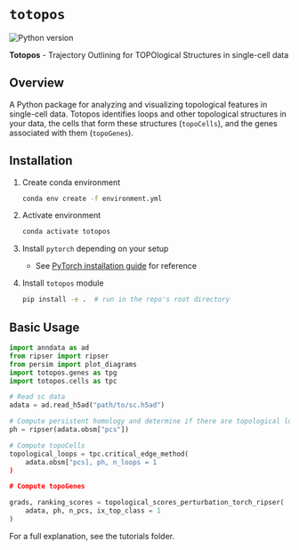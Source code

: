 # `totopos`

<img src="https://img.shields.io/badge/python-3.8+-blue.svg" alt="Python version">

**Totopos** - Trajectory Outlining for TOPOlogical Structures in single-cell data

## Overview

A Python package for analyzing and visualizing topological features in single-cell data. Totopos identifies loops and other topological structures in your data, the cells that form these structures (`topoCells`), and the genes associated with them (`topoGenes`).

## Installation

1. Create conda environment
    ```bash
    conda env create -f environment.yml 
    ```

2. Activate environment
    ```bash
    conda activate totopos
    ```

3. Install `pytorch` depending on your setup
    - See [PyTorch installation guide](https://pytorch.org/get-started/locally/) for reference

4. Install `totopos` module
    ```bash
    pip install -e .  # run in the repo's root directory
    ```

## Basic Usage

```python
import anndata as ad
from ripser import ripser
from persim import plot_diagrams
import totopos.genes as tpg
import totopos.cells as tpc

# Read sc data 
adata = ad.read_h5ad("path/to/sc.h5ad")

# Compute persistent homology and determine if there are topological loops
ph = ripser(adata.obsm["pcs"])

# Compute topoCells
topological_loops = tpc.critical_edge_method(
    adata.obsm["pcs], ph, n_loops = 1
)

# Compute topoGenes

grads, ranking_scores = topological_scores_perturbation_torch_ripser(
    adata, ph, n_pcs, ix_top_class = 1
)
```

For a full explanation, see the tutorials folder. 
